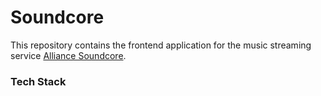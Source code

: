 # Soundcore
This repository contains the frontend application for the music streaming service [Alliance Soundcore](https://github.com/TSAlliance/alliance-soundcore).

### Tech Stack
